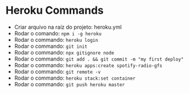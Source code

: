 # Heroku Commands

- Criar arquivo na raíz do projeto: heroku.yml
- Rodar o comando:  ``` npm i -g heroku ```
- Rodar o commando: ``` heroku login ```
- Rodar o commando: ``` git init ```
- Rodar o commando: ``` npx gitignore node ```
- Rodar o commando: ``` git add . && git commit -m "my first deploy" ```
- Rodar o commando: ``` heroku apps:create spotify-radio-gfs ```
- Rodar o commando: ``` git remote -v ```
- Rodar o commando: ``` heroku stack:set container ```
- Rodar o commando: ``` git push heroku master ```
